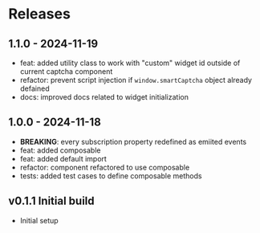 # Releases

## 1.1.0 - 2024-11-19

- feat: added utility class to work with "custom" widget id outside of current captcha component
- refactor: prevent script injection if `window.smartCaptcha` object already defained
- docs: improved docs related to widget initialization

## 1.0.0 - 2024-11-18

- **BREAKING**: every subscription property redefined as emiited events
- feat: added composable
- feat: added default import
- refactor: component refactored to use composable
- tests: added test cases to define composable methods

## v0.1.1 Initial build

- Initial setup
